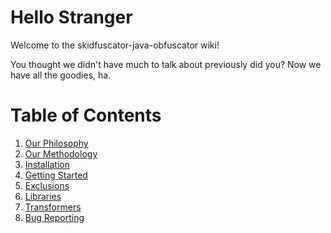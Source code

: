 # Hello Stranger

Welcome to the skidfuscator-java-obfuscator wiki!

You thought we didn't have much to talk about previously did you? Now we have all the goodies, ha.

# Table of Contents
1. [Our Philosophy](/docs/philosophy.html)
2. [Our Methodology](/docs/methodology.html)
3. [Installation](/docs/installation.html)
4. [Getting Started](/docs/gettingstarted.html)
5. [Exclusions](/docs/exclusion.html)
6. [Libraries](/docs/libraries.html)
7. [Transformers](/docs/transformers.html)
8. [Bug Reporting](/docs/bugreporting.html)
